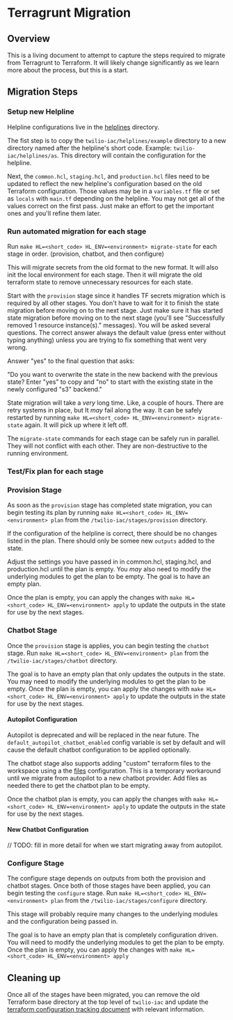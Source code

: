 # Terragrunt Migration

## Overview

This is a living document to attempt to capture the steps required to migrate from Terragrunt to Terraform. It will likely change significantly as we learn more about the process, but this is a start.

## Migration Steps

### Setup new Helpline

Helpline configurations live in the [helplines](../helplines/README.md) directory.

The fist step is to copy the `twilio-iac/helplines/example` directory to a new directory named after the helpline's short code. Example: `twilio-iac/helplines/as`. This directory will contain the configuration for the helpline.

Next, the `common.hcl`, `staging.hcl`, and `production.hcl` files need to be updated to reflect the new helpline's configuration based on the old Terraform configuration. Those values may be in a `variables.tf` file or set as `locals` with `main.tf` depending on the helpline. You may not get all of the values correct on the first pass. Just make an effort to get the important ones and you'll refine them later.

### Run automated migration for each stage

Run `make HL=<short_code> HL_ENV=<environment> migrate-state` for each stage in order. (provision, chatbot, and then configure)

This will migrate secrets from the old format to the new format. It will also init the local environment for each stage. Then it will migrate the old terraform state to remove unnecessary resources for each state.

Start with the `provision` stage since it handles TF secrets migration which is required by all other stages. You don't have to wait for it to finish the state migration before moving on to the next stage. Just make sure it has started state migration before moving on to the next stage (you'll see "Successfully removed 1 resource instance(s)." messages). You will be asked several questions. The correct answer always the default value (press enter without typing anything) unless you are trying to fix something that went very wrong.

Answer "yes" to the final question that asks:

"Do you want to overwrite the state in the new backend with the previous state?
  Enter "yes" to copy and "no" to start with the existing state in the newly
  configured "s3" backend."

State migration will take a *very* long time. Like, a couple of hours. There are retry systems in place, but It *may* fail along the way. It can be safely restarted by running `make HL=<short_code> HL_ENV=<environment> migrate-state` again. It will pick up where it left off.

The `migrate-state` commands for each stage can be safely run in parallel. They will not conflict with each other. They are non-destructive to the running environment.

### Test/Fix plan for each stage

### Provision Stage

As soon as the `provision` stage has completed state migration, you can begin testing its plan by running `make HL=<short_code> HL_ENV=<environment> plan` from the `/twilio-iac/stages/provision` directory.

If the configuration of the helpline is correct, there should be no changes listed in the plan. There should only be somee new `outputs` added to the state.

Adjust the settings you have passed in in common.hcl, staging.hcl, and production.hcl until the plan is empty. You *may* also need to modify the underlying modules to get the plan to be empty. The goal is to have an empty plan.

Once the plan is empty, you can apply the changes with `make HL=<short_code> HL_ENV=<environment> apply` to update the outputs in the state for use by the next stages.

### Chatbot Stage

Once the `provision` stage is applies, you can begin testing the `chatbot` stage. Run `make HL=<short_code> HL_ENV=<environment> plan` from the `/twilio-iac/stages/chatbot` directory.

The goal is to have an empty plan that only updates the outputs in the state. You may need to modify the underlying modules to get the plan to be empty. Once the plan is empty, you can apply the changes with `make HL=<short_code> HL_ENV=<environment> apply` to update the outputs in the state for use by the next stages.

#### Autopilot Configuration

Autopilot is deprecated and will be replaced in the near future. The `default_autopilot_chatbot_enabled` config variable is set by default and will cause the default chatbot configuration to be applied optionally.

The chatbot stage also supports adding "custom" terraform files to the workspace using a the [files](../helplines/files/README.md) configuration. This is a temporary workaround until we migrate from autopilot to a new chatbot provider. Add files as needed there to get the chatbot plan to be empty.

Once the chatbot plan is empty, you can apply the changes with `make HL=<short_code> HL_ENV=<environment> apply` to update the outputs in the state for use by the next stages.

#### New Chatbot Configuration

// TODO: fill in more detail for when we start migrating away from autopilot.

### Configure Stage

The configure stage depends on outputs from both the provision and chatbot stages. Once both of those stages have been applied, you can begin testing the `configure` stage. Run `make HL=<short_code> HL_ENV=<environment> plan` from the `/twilio-iac/stages/configure` directory.

This stage will probably require many changes to the underlying modules and the configuration being passed in.

The goal is to have an empty plan that is completely configuration driven. You will need to modify the underlying modules to get the plan to be empty. Once the plan is empty, you can apply the changes with `make HL=<short_code> HL_ENV=<environment> apply`

## Cleaning up

Once all of the stages have been migrated, you can remove the old Terraform base directory at the top level of `twilio-iac` and update the [terraform configuration tracking document](https://app.box.com/file/1109527438079) with relevant information.
